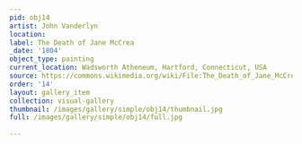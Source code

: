 ```yaml
---
pid: obj14
artist: John Vanderlyn
location: 
label: The Death of Jane McCrea
_date: '1804'
object_type: painting
current_location: Wadsworth Atheneum, Hartford, Connecticut, USA
source: https://commons.wikimedia.org/wiki/File:The_Death_of_Jane_McCrea_John_Vanderlyn_1804.jpeg
order: '14'
layout: gallery_item
collection: visual-gallery
thumbnail: /images/gallery/simple/obj14/thumbnail.jpg
full: /images/gallery/simple/obj14/full.jpg
 
---
```

